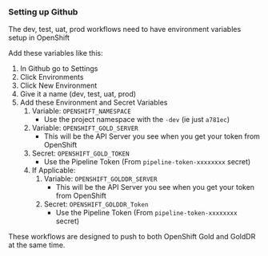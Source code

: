 ### Setting up Github

The dev, test, uat, prod workflows need to have environment variables setup in OpenShift

Add these variables like this:
1. In Github go to Settings
1. Click Environments
1. Click New Environment
1. Give it a name (dev, test, uat, prod)
1. Add these Environment and Secret Variables
    1. Variable: `OPENSHIFT_NAMESPACE`
        - Use the project namespace with the `-dev` (ie just `a781ec`)
    1. Variable: `OPENSHIFT_GOLD_SERVER`
        - This will be the API Server you see when you get your token from OpenShift
    1. Secret: `OPENSHIFT_GOLD_TOKEN`
        - Use the Pipeline Token (From `pipeline-token-xxxxxxxx` secret)
    1. If Applicable:
        1. Variable: `OPENSHIFT_GOLDDR_SERVER`
            - This will be the API Server you see when you get your token from OpenShift
        1. Secret: `OPENSHIFT_GOLDDR_Token`
            - Use the Pipeline Token (From `pipeline-token-xxxxxxxx` secret)


These workflows are designed to push to both OpenShift Gold and GoldDR at the same time. 
